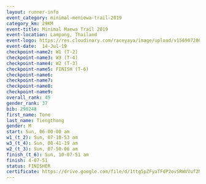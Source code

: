 ```yaml
---
layout: runner-info 
event_category: minimal-meniewa-trail-2019 
category_km: 29KM 
event-title: Minimal Maewa Trail 2019 
event-location: Lampang, Thailand 
event-logo: https://res.cloudinary.com/raceyaya/image/upload/v1569072805/logo/minimal-trail_ktnvsp.jpg 
event-date:  14-Jul-19 
checkpoint-name2: W1 (T-2) 
checkpoint-name3: W3 (T-4) 
checkpoint-name4: W2 (T-3) 
checkpoint-name5: FINISH (T-6) 
checkpoint-name6: 
checkpoint-name7: 
checkpoint-name8: 
checkpoint-name9: 
overall_rank: 45
gender_rank: 37
bib: 290248
first_name: Tone
last_name: Tiengthong
gender: M
start: Sun, 06-00-00 am
w1_(t_2): Sun, 07-10-53 am
w3_(t_4): Sun, 08-41-19 am
w2_(t_3): Sun, 07-50-06 am
finish_(t_6): Sun, 10-07-51 am
finish: 4-07-51
status: FINISHER
certificate: https://drive.google.com/file/d/1ttg5pZFyaTFdP2ovSRWVVuf2Mm0KyxiD/view?usp=sharing
---
```

